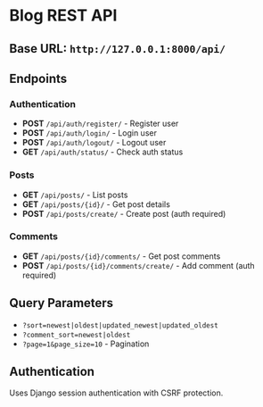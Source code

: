 # Blog REST API

## Base URL: `http://127.0.0.1:8000/api/`

## Endpoints

### Authentication
- **POST** `/api/auth/register/` - Register user
- **POST** `/api/auth/login/` - Login user  
- **POST** `/api/auth/logout/` - Logout user
- **GET** `/api/auth/status/` - Check auth status

### Posts
- **GET** `/api/posts/` - List posts
- **GET** `/api/posts/{id}/` - Get post details
- **POST** `/api/posts/create/` - Create post (auth required)

### Comments
- **GET** `/api/posts/{id}/comments/` - Get post comments
- **POST** `/api/posts/{id}/comments/create/` - Add comment (auth required)

## Query Parameters
- `?sort=newest|oldest|updated_newest|updated_oldest`
- `?comment_sort=newest|oldest`
- `?page=1&page_size=10` - Pagination

## Authentication
Uses Django session authentication with CSRF protection.